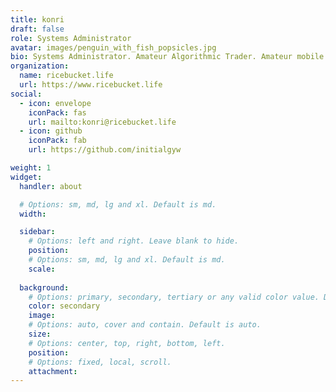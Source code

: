 ```yaml
---
title: konri
draft: false
role: Systems Administrator
avatar: images/penguin_with_fish_popsicles.jpg
bio: Systems Administrator. Amateur Algorithmic Trader. Amateur mobile photographer.
organization:
  name: ricebucket.life
  url: https://www.ricebucket.life
social:
  - icon: envelope
    iconPack: fas
    url: mailto:konri@ricebucket.life
  - icon: github
    iconPack: fab
    url: https://github.com/initialgyw

weight: 1
widget:
  handler: about

  # Options: sm, md, lg and xl. Default is md.
  width:

  sidebar:
    # Options: left and right. Leave blank to hide.
    position:
    # Options: sm, md, lg and xl. Default is md.
    scale:
  
  background:
    # Options: primary, secondary, tertiary or any valid color value. Default is primary.
    color: secondary
    image:
    # Options: auto, cover and contain. Default is auto.
    size:
    # Options: center, top, right, bottom, left.
    position:
    # Options: fixed, local, scroll.
    attachment: 
---
```

